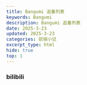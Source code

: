 ```yaml
---
title: Bangumi 追番列表
keywords: Bangumi
description: Bangumi 追番列表
date: 2025-3-23
updated: 2025-3-23
categories: 前端小记
excerpt_type: html
hide: true
top: 1
---
```

### bilibili

<ValaxyBangumi />

